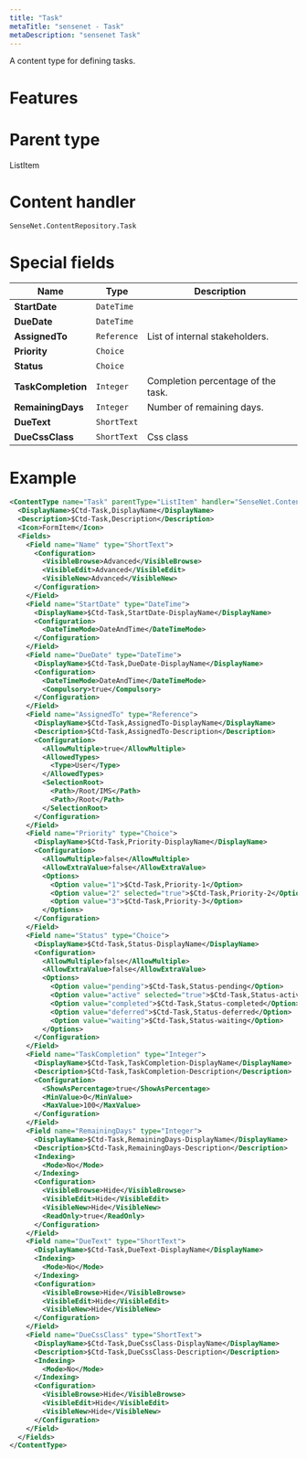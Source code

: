 ```yaml
---
title: "Task"
metaTitle: "sensenet - Task"
metaDescription: "sensenet Task"
---
```


A content type for defining tasks.

# Features

# Parent type

ListItem

# Content handler

`SenseNet.ContentRepository.Task`

# Special fields

| Name               | Type        | Description                        |
| ------------------ | ----------- | ---------------------------------- |
| **StartDate**      | `DateTime`  |                                    |
| **DueDate**        | `DateTime`  |                                    |
| **AssignedTo**     | `Reference` | List of internal stakeholders.     |
| **Priority**       | `Choice`    |                                    |
| **Status**         | `Choice`    |                                    |
| **TaskCompletion** | `Integer`   | Completion percentage of the task. |
| **RemainingDays**  | `Integer`   | Number of remaining days.          |
| **DueText**        | `ShortText` |                                    |
| **DueCssClass**    | `ShortText` | Css class                          |

# Example

```xml
<ContentType name="Task" parentType="ListItem" handler="SenseNet.ContentRepository.Task" xmlns="http://schemas.sensenet.com/SenseNet/ContentRepository/ContentTypeDefinition">
  <DisplayName>$Ctd-Task,DisplayName</DisplayName>
  <Description>$Ctd-Task,Description</Description>
  <Icon>FormItem</Icon>
  <Fields>
    <Field name="Name" type="ShortText">
      <Configuration>
        <VisibleBrowse>Advanced</VisibleBrowse>
        <VisibleEdit>Advanced</VisibleEdit>
        <VisibleNew>Advanced</VisibleNew>
      </Configuration>
    </Field>
    <Field name="StartDate" type="DateTime">
      <DisplayName>$Ctd-Task,StartDate-DisplayName</DisplayName>
      <Configuration>
        <DateTimeMode>DateAndTime</DateTimeMode>
      </Configuration>
    </Field>
    <Field name="DueDate" type="DateTime">
      <DisplayName>$Ctd-Task,DueDate-DisplayName</DisplayName>
      <Configuration>
        <DateTimeMode>DateAndTime</DateTimeMode>
        <Compulsory>true</Compulsory>
      </Configuration>
    </Field>
    <Field name="AssignedTo" type="Reference">
      <DisplayName>$Ctd-Task,AssignedTo-DisplayName</DisplayName>
      <Description>$Ctd-Task,AssignedTo-Description</Description>
      <Configuration>
        <AllowMultiple>true</AllowMultiple>
        <AllowedTypes>
          <Type>User</Type>
        </AllowedTypes>
        <SelectionRoot>
          <Path>/Root/IMS</Path>
          <Path>/Root</Path>
        </SelectionRoot>
      </Configuration>
    </Field>
    <Field name="Priority" type="Choice">
      <DisplayName>$Ctd-Task,Priority-DisplayName</DisplayName>
      <Configuration>
        <AllowMultiple>false</AllowMultiple>
        <AllowExtraValue>false</AllowExtraValue>
        <Options>
          <Option value="1">$Ctd-Task,Priority-1</Option>
          <Option value="2" selected="true">$Ctd-Task,Priority-2</Option>
          <Option value="3">$Ctd-Task,Priority-3</Option>
        </Options>
      </Configuration>
    </Field>
    <Field name="Status" type="Choice">
      <DisplayName>$Ctd-Task,Status-DisplayName</DisplayName>
      <Configuration>
        <AllowMultiple>false</AllowMultiple>
        <AllowExtraValue>false</AllowExtraValue>
        <Options>
          <Option value="pending">$Ctd-Task,Status-pending</Option>
          <Option value="active" selected="true">$Ctd-Task,Status-active</Option>
          <Option value="completed">$Ctd-Task,Status-completed</Option>
          <Option value="deferred">$Ctd-Task,Status-deferred</Option>
          <Option value="waiting">$Ctd-Task,Status-waiting</Option>
        </Options>
      </Configuration>
    </Field>
    <Field name="TaskCompletion" type="Integer">
      <DisplayName>$Ctd-Task,TaskCompletion-DisplayName</DisplayName>
      <Description>$Ctd-Task,TaskCompletion-Description</Description>
      <Configuration>
        <ShowAsPercentage>true</ShowAsPercentage>
        <MinValue>0</MinValue>
        <MaxValue>100</MaxValue>
      </Configuration>
    </Field>
    <Field name="RemainingDays" type="Integer">
      <DisplayName>$Ctd-Task,RemainingDays-DisplayName</DisplayName>
      <Description>$Ctd-Task,RemainingDays-Description</Description>
      <Indexing>
        <Mode>No</Mode>
      </Indexing>
      <Configuration>
        <VisibleBrowse>Hide</VisibleBrowse>
        <VisibleEdit>Hide</VisibleEdit>
        <VisibleNew>Hide</VisibleNew>
        <ReadOnly>true</ReadOnly>
      </Configuration>
    </Field>
    <Field name="DueText" type="ShortText">
      <DisplayName>$Ctd-Task,DueText-DisplayName</DisplayName>
      <Indexing>
        <Mode>No</Mode>
      </Indexing>
      <Configuration>
        <VisibleBrowse>Hide</VisibleBrowse>
        <VisibleEdit>Hide</VisibleEdit>
        <VisibleNew>Hide</VisibleNew>
      </Configuration>
    </Field>
    <Field name="DueCssClass" type="ShortText">
      <DisplayName>$Ctd-Task,DueCssClass-DisplayName</DisplayName>
      <Description>$Ctd-Task,DueCssClass-Description</Description>
      <Indexing>
        <Mode>No</Mode>
      </Indexing>
      <Configuration>
        <VisibleBrowse>Hide</VisibleBrowse>
        <VisibleEdit>Hide</VisibleEdit>
        <VisibleNew>Hide</VisibleNew>
      </Configuration>
    </Field>
  </Fields>
</ContentType>
```
